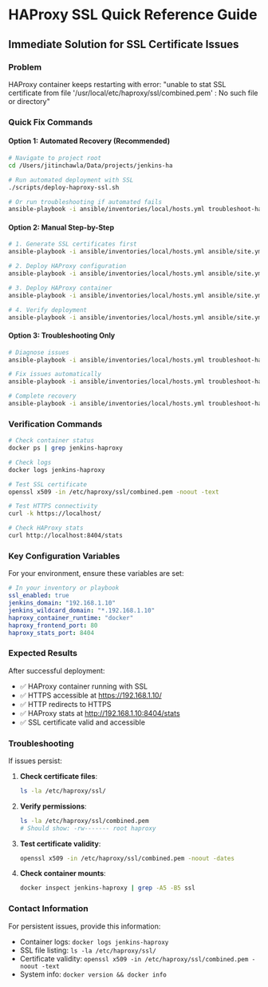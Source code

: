 # HAProxy SSL Quick Reference Guide

## Immediate Solution for SSL Certificate Issues

### Problem
HAProxy container keeps restarting with error: "unable to stat SSL certificate from file '/usr/local/etc/haproxy/ssl/combined.pem' : No such file or directory"

### Quick Fix Commands

#### Option 1: Automated Recovery (Recommended)
```bash
# Navigate to project root
cd /Users/jitinchawla/Data/projects/jenkins-ha

# Run automated deployment with SSL
./scripts/deploy-haproxy-ssl.sh

# Or run troubleshooting if automated fails
ansible-playbook -i ansible/inventories/local/hosts.yml troubleshoot-haproxy-ssl.yml --extra-vars "troubleshoot_mode=recover"
```

#### Option 2: Manual Step-by-Step
```bash
# 1. Generate SSL certificates first
ansible-playbook -i ansible/inventories/local/hosts.yml ansible/site.yml --tags ssl --extra-vars "ssl_enabled=true jenkins_domain=192.168.1.10"

# 2. Deploy HAProxy configuration
ansible-playbook -i ansible/inventories/local/hosts.yml ansible/site.yml --tags configuration --extra-vars "ssl_enabled=true"

# 3. Deploy HAProxy container
ansible-playbook -i ansible/inventories/local/hosts.yml ansible/site.yml --tags haproxy,deploy --extra-vars "ssl_enabled=true"

# 4. Verify deployment
ansible-playbook -i ansible/inventories/local/hosts.yml ansible/site.yml --tags verify
```

#### Option 3: Troubleshooting Only
```bash
# Diagnose issues
ansible-playbook -i ansible/inventories/local/hosts.yml troubleshoot-haproxy-ssl.yml

# Fix issues automatically
ansible-playbook -i ansible/inventories/local/hosts.yml troubleshoot-haproxy-ssl.yml --extra-vars "troubleshoot_mode=fix"

# Complete recovery
ansible-playbook -i ansible/inventories/local/hosts.yml troubleshoot-haproxy-ssl.yml --extra-vars "troubleshoot_mode=recover"
```

### Verification Commands

```bash
# Check container status
docker ps | grep jenkins-haproxy

# Check logs
docker logs jenkins-haproxy

# Test SSL certificate
openssl x509 -in /etc/haproxy/ssl/combined.pem -noout -text

# Test HTTPS connectivity
curl -k https://localhost/

# Check HAProxy stats
curl http://localhost:8404/stats
```

### Key Configuration Variables

For your environment, ensure these variables are set:

```yaml
# In your inventory or playbook
ssl_enabled: true
jenkins_domain: "192.168.1.10"
jenkins_wildcard_domain: "*.192.168.1.10"
haproxy_container_runtime: "docker"
haproxy_frontend_port: 80
haproxy_stats_port: 8404
```

### Expected Results

After successful deployment:
- ✅ HAProxy container running with SSL
- ✅ HTTPS accessible at https://192.168.1.10/
- ✅ HTTP redirects to HTTPS
- ✅ HAProxy stats at http://192.168.1.10:8404/stats
- ✅ SSL certificate valid and accessible

### Troubleshooting

If issues persist:

1. **Check certificate files**:
   ```bash
   ls -la /etc/haproxy/ssl/
   ```

2. **Verify permissions**:
   ```bash
   ls -la /etc/haproxy/ssl/combined.pem
   # Should show: -rw------- root haproxy
   ```

3. **Test certificate validity**:
   ```bash
   openssl x509 -in /etc/haproxy/ssl/combined.pem -noout -dates
   ```

4. **Check container mounts**:
   ```bash
   docker inspect jenkins-haproxy | grep -A5 -B5 ssl
   ```

### Contact Information

For persistent issues, provide this information:
- Container logs: `docker logs jenkins-haproxy`
- SSL file listing: `ls -la /etc/haproxy/ssl/`
- Certificate validity: `openssl x509 -in /etc/haproxy/ssl/combined.pem -noout -text`
- System info: `docker version && docker info`